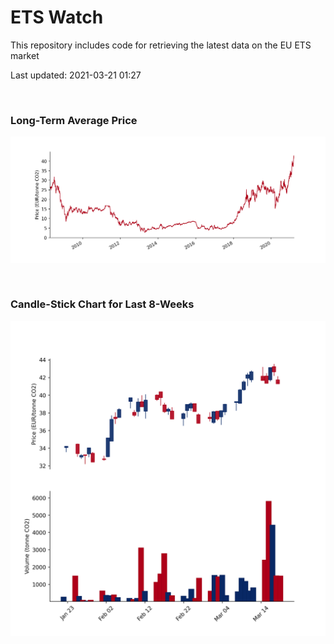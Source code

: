 # ETS Watch

This repository includes code for retrieving the latest data on the EU ETS market

Last updated: 2021-03-21 01:27

<br>

### Long-Term Average Price

![Long-term average](img/long_term_avg.png)

<br>

### Candle-Stick Chart for Last 8-Weeks

![Open, High, Low, Close & Volume](img/ohlc_vol.png)
